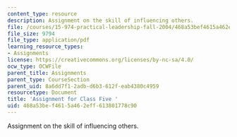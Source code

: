 ```yaml
---
content_type: resource
description: Assignment on the skill of influencing others.
file: /courses/15-974-practical-leadership-fall-2004/468a53bef4615a462eff613801778c90_4th_assignmt.pdf
file_size: 9794
file_type: application/pdf
learning_resource_types:
- Assignments
license: https://creativecommons.org/licenses/by-nc-sa/4.0/
ocw_type: OCWFile
parent_title: Assignments
parent_type: CourseSection
parent_uid: 8a6dd7f1-2adb-d6b3-612f-eab4380c4959
resourcetype: Document
title: 'Assignment for Class Five '
uid: 468a53be-f461-5a46-2eff-613801778c90
---
```

Assignment on the skill of influencing others.